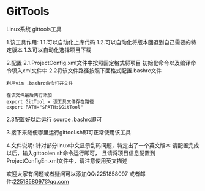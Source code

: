 # GitTools
Linux系统 gittools工具

1.该工具作用:
  1.1.可以自动化上库代码
  1.2.可以自动化将版本回退到自己需要的特定版本
  1.3.可以自动化选择项目下载

2.配置
  2.1.ProjectConfig.xml文件中按照固定格式将项目
      初始化命令以及编译命令填入xml文件中
  2.2将该文件路径按照下面格式配置.bashrc文件

    利用vim .bashrc命令打开文件

    在该文件最后两行添加
    export GitTool = 该工具文件存在路径
    export PATH="$PATH:$GitTool"

  2.3配置好以后运行 source .bashrc即可
  
3.接下来随便哪里运行gittool.sh即可正常使用该工具

4.文件说明:
针对部分linux中文显示乱码问题，特定出了一个英文版本
请配置完成以后，输入gittoolen.sh命令运行即可，
且请将项目信息配置到ProjectConfigEn.xml文件中，请注意使用英文描述



欢迎大家有问题或者疑问可以添加QQ:2251858097
或者邮件:2251858097@qq.com

